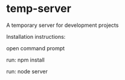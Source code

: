 # temp-server
A temporary server for development projects


Installation instructions:

open command prompt

run: npm install

run: node server
